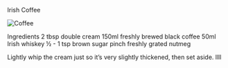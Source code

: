 Irish Coffee


![](irish.jpg "Coffee")


Ingredients
2 tbsp double cream
150ml freshly brewed black coffee
50ml Irish whiskey
½ - 1 tsp brown sugar
pinch freshly grated nutmeg

Lightly whip the cream just so it’s very slightly thickened, then set aside. llll

